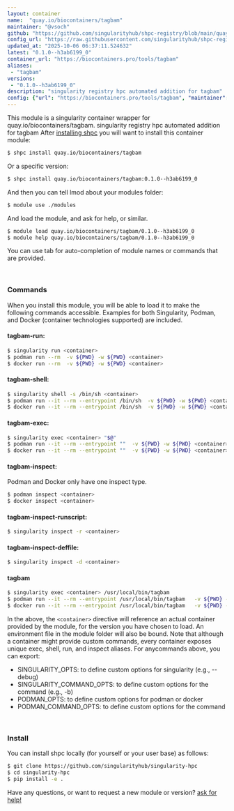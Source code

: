 ```yaml
---
layout: container
name:  "quay.io/biocontainers/tagbam"
maintainer: "@vsoch"
github: "https://github.com/singularityhub/shpc-registry/blob/main/quay.io/biocontainers/tagbam/container.yaml"
config_url: "https://raw.githubusercontent.com/singularityhub/shpc-registry/main/quay.io/biocontainers/tagbam/container.yaml"
updated_at: "2025-10-06 06:37:11.524632"
latest: "0.1.0--h3ab6199_0"
container_url: "https://biocontainers.pro/tools/tagbam"
aliases:
 - "tagbam"
versions:
 - "0.1.0--h3ab6199_0"
description: "singularity registry hpc automated addition for tagbam"
config: {"url": "https://biocontainers.pro/tools/tagbam", "maintainer": "@vsoch", "description": "singularity registry hpc automated addition for tagbam", "latest": {"0.1.0--h3ab6199_0": "sha256:fc10ccbff69b190131a0be466fd586e652e4bc2a23f167e089bcebf8268a2d0a"}, "tags": {"0.1.0--h3ab6199_0": "sha256:fc10ccbff69b190131a0be466fd586e652e4bc2a23f167e089bcebf8268a2d0a"}, "docker": "quay.io/biocontainers/tagbam", "aliases": {"tagbam": "/usr/local/bin/tagbam"}}
---
```


This module is a singularity container wrapper for quay.io/biocontainers/tagbam.
singularity registry hpc automated addition for tagbam
After [installing shpc](#install) you will want to install this container module:


```bash
$ shpc install quay.io/biocontainers/tagbam
```

Or a specific version:

```bash
$ shpc install quay.io/biocontainers/tagbam:0.1.0--h3ab6199_0
```

And then you can tell lmod about your modules folder:

```bash
$ module use ./modules
```

And load the module, and ask for help, or similar.

```bash
$ module load quay.io/biocontainers/tagbam/0.1.0--h3ab6199_0
$ module help quay.io/biocontainers/tagbam/0.1.0--h3ab6199_0
```

You can use tab for auto-completion of module names or commands that are provided.

<br>

### Commands

When you install this module, you will be able to load it to make the following commands accessible.
Examples for both Singularity, Podman, and Docker (container technologies supported) are included.

#### tagbam-run:

```bash
$ singularity run <container>
$ podman run --rm  -v ${PWD} -w ${PWD} <container>
$ docker run --rm  -v ${PWD} -w ${PWD} <container>
```

#### tagbam-shell:

```bash
$ singularity shell -s /bin/sh <container>
$ podman run --it --rm --entrypoint /bin/sh  -v ${PWD} -w ${PWD} <container>
$ docker run --it --rm --entrypoint /bin/sh  -v ${PWD} -w ${PWD} <container>
```

#### tagbam-exec:

```bash
$ singularity exec <container> "$@"
$ podman run --it --rm --entrypoint ""  -v ${PWD} -w ${PWD} <container> "$@"
$ docker run --it --rm --entrypoint ""  -v ${PWD} -w ${PWD} <container> "$@"
```

#### tagbam-inspect:

Podman and Docker only have one inspect type.

```bash
$ podman inspect <container>
$ docker inspect <container>
```

#### tagbam-inspect-runscript:

```bash
$ singularity inspect -r <container>
```

#### tagbam-inspect-deffile:

```bash
$ singularity inspect -d <container>
```


#### tagbam

```bash
$ singularity exec <container> /usr/local/bin/tagbam
$ podman run --it --rm --entrypoint /usr/local/bin/tagbam   -v ${PWD} -w ${PWD} <container> -c " $@"
$ docker run --it --rm --entrypoint /usr/local/bin/tagbam   -v ${PWD} -w ${PWD} <container> -c " $@"
```



In the above, the `<container>` directive will reference an actual container provided
by the module, for the version you have chosen to load. An environment file in the
module folder will also be bound. Note that although a container
might provide custom commands, every container exposes unique exec, shell, run, and
inspect aliases. For anycommands above, you can export:

 - SINGULARITY_OPTS: to define custom options for singularity (e.g., --debug)
 - SINGULARITY_COMMAND_OPTS: to define custom options for the command (e.g., -b)
 - PODMAN_OPTS: to define custom options for podman or docker
 - PODMAN_COMMAND_OPTS: to define custom options for the command

<br>

### Install

You can install shpc locally (for yourself or your user base) as follows:

```bash
$ git clone https://github.com/singularityhub/singularity-hpc
$ cd singularity-hpc
$ pip install -e .
```

Have any questions, or want to request a new module or version? [ask for help!](https://github.com/singularityhub/singularity-hpc/issues)